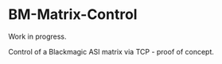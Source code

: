 # BM-Matrix-Control

Work in progress.

Control of a Blackmagic ASI matrix via TCP - proof of concept.
